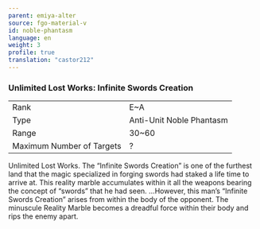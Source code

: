 ```yaml
---
parent: emiya-alter
source: fgo-material-v
id: noble-phantasm
language: en
weight: 3
profile: true
translation: "castor212"
---
```


### Unlimited Lost Works: Infinite Swords Creation

<table>
  <tr><td>Rank</td><td>E~A</td></tr>
  <tr><td>Type</td><td>Anti-Unit Noble Phantasm</td></tr>
  <tr><td>Range</td><td>30~60</td></tr>
  <tr><td>Maximum Number of Targets</td><td>?</td></tr>
</table>

Unlimited Lost Works.
The “Infinite Swords Creation” is one of the furthest land that the magic specialized in forging swords had staked a life time to arrive at.
This reality marble accumulates within it all the weapons bearing the concept of “swords” that he had seen.
…However, this man’s “Infinite Swords Creation” arises from within the body of the opponent. The minuscule Reality Marble becomes a dreadful force within their body and rips the enemy apart.
